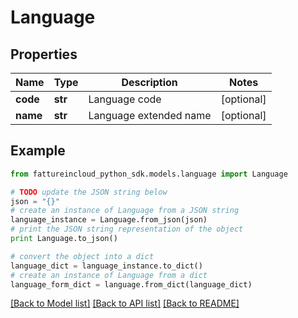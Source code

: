 # Language


## Properties
Name | Type | Description | Notes
------------ | ------------- | ------------- | -------------
**code** | **str** | Language code | [optional] 
**name** | **str** | Language extended name | [optional] 

## Example

```python
from fattureincloud_python_sdk.models.language import Language

# TODO update the JSON string below
json = "{}"
# create an instance of Language from a JSON string
language_instance = Language.from_json(json)
# print the JSON string representation of the object
print Language.to_json()

# convert the object into a dict
language_dict = language_instance.to_dict()
# create an instance of Language from a dict
language_form_dict = language.from_dict(language_dict)
```
[[Back to Model list]](../README.md#documentation-for-models) [[Back to API list]](../README.md#documentation-for-api-endpoints) [[Back to README]](../README.md)


